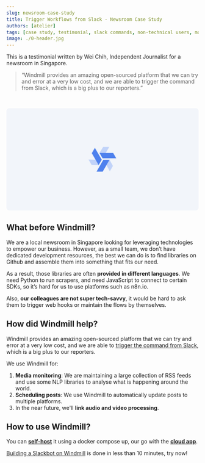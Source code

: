 ```yaml
---
slug: newsroom-case-study
title: Trigger Workflows from Slack - Newsroom Case Study
authors: [atelier]
tags: [case study, testimonial, slack commands, non-technical users, monitoring, scheduling]
image: ./0-header.jpg
---
```


This is a testimonial written by Wei Chih, Independent Journalist for a newsroom in Singapore.

<!--truncate-->

> “Windmill provides an amazing open-sourced platform that we can try and error at a very low cost, and we are able to trigger the command from Slack, which is a big plus to our reporters.”

<br/>

![Newsroom Case Study](./0-header.jpg "Newsroom Case Study")


## What before Windmill?

We are a local newsroom in Singapore looking for leveraging technologies to empower our business. However, as a small team, we don’t have dedicated development resources, the best we can do is to find libraries on Github and assemble them into something that fits our need.

As a result, those libraries are often **provided in different languages**. We need Python to run scrapers, and need JavaScript to connect to certain SDKs, so it’s hard for us to use platforms such as n8n.io.

Also, **our colleagues are not super tech-savvy**, it would be hard to ask them to trigger web hooks or maintain the flows by themselves.

## How did Windmill help?

Windmill provides an amazing open-sourced platform that we can try and error at a very low cost, and we are able to [trigger the command from Slack](https://docs.windmill.dev/docs/integrations/slack), which is a big plus to our reporters.

We use Windmill for:
1. **Media monitoring**: We are maintaining a large collection of RSS feeds and use some NLP libraries to analyse what is happening around the world.
2. **Scheduling posts**: We use Windmill to automatically  update posts to multiple platforms.
3. In the near future, we'll **link audio and video processing**.


## How to use Windmill?

You can **[self-host](https://docs.windmill.dev/docs/advanced/self_host/#deployment)** it using a docker compose up, our go with the **[cloud app](https://app.windmill.dev/user/login)**.

[Building a Slackbot on Windmill](../2023-03-20-handler-slack-commands/index.md) is done in less than 10 minutes, try now!